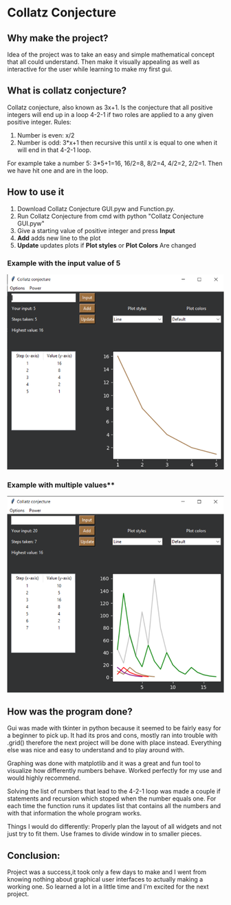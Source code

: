 # Collatz Conjecture

## Why make the project?

Idea of the project was to take an easy and simple mathematical concept that all could understand.
Then make it visually appealing as well as interactive for the user while learning to make my first gui.

## What is collatz conjecture?

Collatz conjecture, also known as 3x+1. Is the conjecture that all positive integers will end up in a loop 4-2-1 if two roles are applied to a any given positive integer.
Rules:
1. Number is even: x/2
2. Number is odd: 3*x+1
then recursive this until x is equal to one when it will end in that 4-2-1 loop.

For example take a number 5: 3*5+1=16, 16/2=8, 8/2=4, 4/2=2, 2/2=1. Then we have hit one and are in the loop.

## How to use it

1. Download Collatz Conjecture GUI.pyw and Function.py.
2. Run Collatz Conjecture from cmd with python "Collatz Conjecture GUI.pyw"
3. Give a starting value of positive integer and press **Input**
4. **Add** adds new line to the plot
5. **Update** updates plots if **Plot styles** or **Plot Colors** Are changed

### Example with the input value of 5
![Value of 5](https://github.com/DaniBarlund/Collatz-conjecture/blob/main/photos/value-of-5.png?raw=true)

### Example with multiple values**
![Multiple values](https://github.com/DaniBarlund/Collatz-conjecture/blob/main/photos/multiple-values.png?raw=true)

## How was the program done?

Gui was made with tkinter in python because it seemed to be fairly easy for a beginner to pick up. It had its pros and cons, mostly ran into trouble with .grid()
therefore the next project will be done with place instead. Everything else was nice and easy to understand and to play around with.

Graphing was done with matplotlib and it was a great and fun tool to visualize how differently numbers behave.
Worked perfectly for my use and would highly recommend.

Solving the list of numbers that lead to the 4-2-1 loop was made a couple if statements and recursion which stoped when the number equals one.
For each time the function runs it updates list that contains all the numbers and with that information the whole program works.

Things I would do differently:
Properly plan the layout of all widgets and not just try to fit them.
Use frames to divide window in to smaller pieces.


## Conclusion:
Project was a success,it took only a few days to make and I went from knowing nothing about graphical user interfaces to actually making a working one.
So learned a lot in a little time and I'm excited for the next project.
